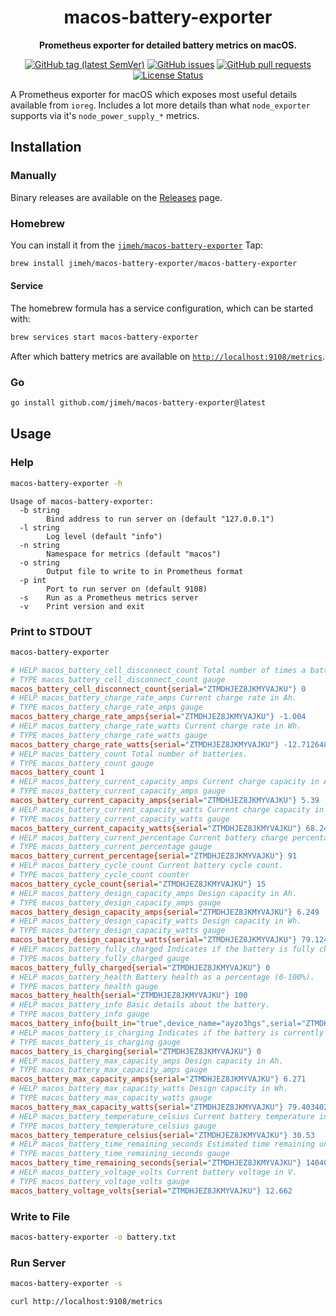 <h1 align="center">
  macos-battery-exporter
</h1>

<p align="center">
  <strong>
    Prometheus exporter for detailed battery metrics on macOS.
  </strong>
</p>

<p align="center">
  <a href="https://github.com/jimeh/macos-battery-exporter/releases"><img src="https://img.shields.io/github/v/tag/jimeh/macos-battery-exporter?label=release" alt="GitHub tag (latest SemVer)"></a>
  <a href="https://github.com/jimeh/macos-battery-exporter/issues"><img src="https://img.shields.io/github/issues-raw/jimeh/macos-battery-exporter.svg?style=flat&logo=github&logoColor=white" alt="GitHub issues"></a>
  <a href="https://github.com/jimeh/macos-battery-exporter/pulls"><img src="https://img.shields.io/github/issues-pr-raw/jimeh/macos-battery-exporter.svg?style=flat&logo=github&logoColor=white" alt="GitHub pull requests"></a>
  <a href="https://github.com/jimeh/macos-battery-exporter/blob/main/LICENSE"><img src="https://img.shields.io/github/license/jimeh/macos-battery-exporter.svg?style=flat" alt="License Status"></a>
</p>

A Prometheus exporter for macOS which exposes most useful details available from
`ioreg`. Includes a lot more details than what `node_exporter` supports via it's
`node_power_supply_*` metrics.

## Installation

### Manually

Binary releases are available on the
[Releases](https://github.com/jimeh/macos-battery-exporter/releases) page.

### Homebrew

You can install it from the
[`jimeh/macos-battery-exporter`](https://github.com/jimeh/homebrew-macos-battery-exporter)
Tap:

```bash
brew install jimeh/macos-battery-exporter/macos-battery-exporter
```

#### Service

The homebrew formula has a service configuration, which can be started with:

```bash
brew services start macos-battery-exporter
```

After which battery metrics are available on
[`http://localhost:9108/metrics`](http://localhost:9108/metrics).

### Go

```bash
go install github.com/jimeh/macos-battery-exporter@latest
```

## Usage

### Help

```bash
macos-battery-exporter -h
```

```
Usage of macos-battery-exporter:
  -b string
        Bind address to run server on (default "127.0.0.1")
  -l string
        Log level (default "info")
  -n string
        Namespace for metrics (default "macos")
  -o string
        Output file to write to in Prometheus format
  -p int
        Port to run server on (default 9108)
  -s    Run as a Prometheus metrics server
  -v    Print version and exit
```

### Print to STDOUT

```bash
macos-battery-exporter
```

```ini
# HELP macos_battery_cell_disconnect_count Total number of times a battery cell has been disconnected.
# TYPE macos_battery_cell_disconnect_count gauge
macos_battery_cell_disconnect_count{serial="ZTMDHJEZ8JKMYVAJKU"} 0
# HELP macos_battery_charge_rate_amps Current charge rate in Ah.
# TYPE macos_battery_charge_rate_amps gauge
macos_battery_charge_rate_amps{serial="ZTMDHJEZ8JKMYVAJKU"} -1.004
# HELP macos_battery_charge_rate_watts Current charge rate in Wh.
# TYPE macos_battery_charge_rate_watts gauge
macos_battery_charge_rate_watts{serial="ZTMDHJEZ8JKMYVAJKU"} -12.712648
# HELP macos_battery_count Total number of batteries.
# TYPE macos_battery_count gauge
macos_battery_count 1
# HELP macos_battery_current_capacity_amps Current charge capacity in Ah.
# TYPE macos_battery_current_capacity_amps gauge
macos_battery_current_capacity_amps{serial="ZTMDHJEZ8JKMYVAJKU"} 5.39
# HELP macos_battery_current_capacity_watts Current charge capacity in Wh.
# TYPE macos_battery_current_capacity_watts gauge
macos_battery_current_capacity_watts{serial="ZTMDHJEZ8JKMYVAJKU"} 68.24818
# HELP macos_battery_current_percentage Current battery charge percentage.
# TYPE macos_battery_current_percentage gauge
macos_battery_current_percentage{serial="ZTMDHJEZ8JKMYVAJKU"} 91
# HELP macos_battery_cycle_count Current battery cycle count.
# TYPE macos_battery_cycle_count counter
macos_battery_cycle_count{serial="ZTMDHJEZ8JKMYVAJKU"} 15
# HELP macos_battery_design_capacity_amps Design capacity in Ah.
# TYPE macos_battery_design_capacity_amps gauge
macos_battery_design_capacity_amps{serial="ZTMDHJEZ8JKMYVAJKU"} 6.249
# HELP macos_battery_design_capacity_watts Design capacity in Wh.
# TYPE macos_battery_design_capacity_watts gauge
macos_battery_design_capacity_watts{serial="ZTMDHJEZ8JKMYVAJKU"} 79.124838
# HELP macos_battery_fully_charged Indicates if the battery is fully charged.
# TYPE macos_battery_fully_charged gauge
macos_battery_fully_charged{serial="ZTMDHJEZ8JKMYVAJKU"} 0
# HELP macos_battery_health Battery health as a percentage (0-100%).
# TYPE macos_battery_health gauge
macos_battery_health{serial="ZTMDHJEZ8JKMYVAJKU"} 100
# HELP macos_battery_info Basic details about the battery.
# TYPE macos_battery_info gauge
macos_battery_info{built_in="true",device_name="ayzo3hgs",serial="ZTMDHJEZ8JKMYVAJKU"} 1
# HELP macos_battery_is_charging Indicates if the battery is currently charging.
# TYPE macos_battery_is_charging gauge
macos_battery_is_charging{serial="ZTMDHJEZ8JKMYVAJKU"} 0
# HELP macos_battery_max_capacity_amps Design capacity in Ah.
# TYPE macos_battery_max_capacity_amps gauge
macos_battery_max_capacity_amps{serial="ZTMDHJEZ8JKMYVAJKU"} 6.271
# HELP macos_battery_max_capacity_watts Design capacity in Wh.
# TYPE macos_battery_max_capacity_watts gauge
macos_battery_max_capacity_watts{serial="ZTMDHJEZ8JKMYVAJKU"} 79.403402
# HELP macos_battery_temperature_celsius Current battery temperature in °C.
# TYPE macos_battery_temperature_celsius gauge
macos_battery_temperature_celsius{serial="ZTMDHJEZ8JKMYVAJKU"} 30.53
# HELP macos_battery_time_remaining_seconds Estimated time remaining until battery is fully charged or discharged.
# TYPE macos_battery_time_remaining_seconds gauge
macos_battery_time_remaining_seconds{serial="ZTMDHJEZ8JKMYVAJKU"} 14040
# HELP macos_battery_voltage_volts Current battery voltage in V.
# TYPE macos_battery_voltage_volts gauge
macos_battery_voltage_volts{serial="ZTMDHJEZ8JKMYVAJKU"} 12.662
```

### Write to File

```bash
macos-battery-exporter -o battery.txt
```

### Run Server

```bash
macos-battery-exporter -s
```

```bash
curl http://localhost:9108/metrics
```
